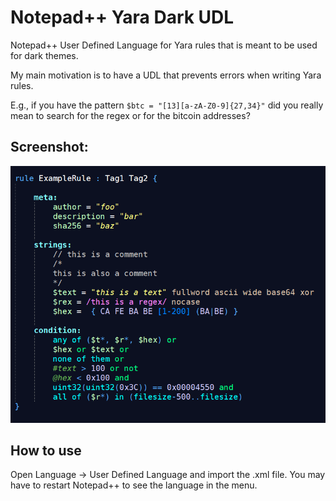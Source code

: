 
# Notepad++ Yara Dark UDL

Notepad++ User Defined Language for Yara rules that is meant to be used for dark themes.

My main motivation is to have a UDL that prevents errors when writing Yara rules. 

E.g., if you have the pattern `$btc = "[13][a-zA-Z0-9]{27,34}"` did you really mean to search for the regex or for the bitcoin addresses?

## Screenshot:

![Screenshot](yara%20udl%20dark%20screenhot.png)

## How to use

Open Language -> User Defined Language and import the .xml file.
You may have to restart Notepad++ to see the language in the menu.
